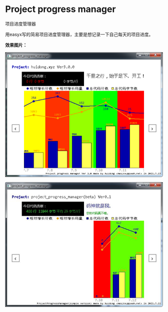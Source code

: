 # Project progress manager
项目进度管理器

用easyx写的简易项目进度管理器，主要是想记录一下自己每天的项目进度。

__效果图片：__

![运行截图](https://github.com/zouhuidong/project_progress_manager/blob/master/screenshots/2.png)

![运行截图](https://github.com/zouhuidong/project_progress_manager/blob/master/screenshots/1.jpg)
